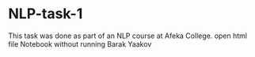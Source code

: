 # NLP-task-1
This task was done as part of an NLP course at Afeka College.
open html file Notebook without running 
Barak Yaakov 
